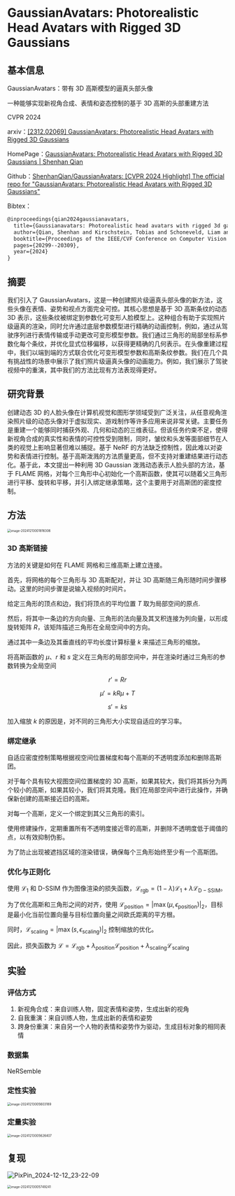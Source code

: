 # GaussianAvatars: Photorealistic Head Avatars with Rigged 3D Gaussians

## 基本信息

GaussianAvatars：带有 3D 高斯模型的逼真头部头像

一种能够实现新视角合成、表情和姿态控制的基于 3D 高斯的头部重建方法

CVPR 2024

arxiv：[[2312.02069] GaussianAvatars: Photorealistic Head Avatars with Rigged 3D Gaussians](https://arxiv.org/abs/2312.02069)

HomePage：[GaussianAvatars: Photorealistic Head Avatars with Rigged 3D Gaussians | Shenhan Qian](https://shenhanqian.github.io/gaussian-avatars)

Github：[ShenhanQian/GaussianAvatars: [CVPR 2024 Highlight] The official repo for "GaussianAvatars: Photorealistic Head Avatars with Rigged 3D Gaussians"](https://github.com/ShenhanQian/GaussianAvatars)

Bibtex：

```tex
@inproceedings{qian2024gaussianavatars,
  title={Gaussianavatars: Photorealistic head avatars with rigged 3d gaussians},
  author={Qian, Shenhan and Kirschstein, Tobias and Schoneveld, Liam and Davoli, Davide and Giebenhain, Simon and Nie{\ss}ner, Matthias},
  booktitle={Proceedings of the IEEE/CVF Conference on Computer Vision and Pattern Recognition},
  pages={20299--20309},
  year={2024}
}
```

## 摘要

我们引入了 GaussianAvatars，这是一种创建照片级逼真头部头像的新方法，这些头像在表情、姿势和视点方面完全可控。其核心思想是基于 3D 高斯条纹的动态 3D 表示，这些条纹被绑定到参数化可变形人脸模型上。这种组合有助于实现照片级逼真的渲染，同时允许通过底层参数模型进行精确的动画控制，例如，通过从驾驶序列进行表情传输或手动更改可变形模型参数。我们通过三角形的局部坐标系参数化每个条纹，并优化显式位移偏移，以获得更精确的几何表示。在头像重建过程中，我们以端到端的方式联合优化可变形模型参数和高斯条纹参数。我们在几个具有挑战性的场景中展示了我们照片级逼真头像的动画能力。例如，我们展示了驾驶视频中的重演，其中我们的方法比现有方法表现得更好。

## 研究背景

创建动态 3D 的人脸头像在计算机视觉和图形学领域受到广泛关注，从任意视角渲染照片级的动态头像对于虚拟现实、游戏制作等许多应用来说非常关键。主要任务是重建一个能够同时捕获外观、几何和动态的三维表征。但该任务约束不足，使得新视角合成的真实性和表情的可控性受到限制，同时，皱纹和头发等面部细节在人类的视觉上影响显著但难以捕捉。基于 NeRF 的方法缺乏控制性，因此难以对姿势和表情进行控制。基于高斯泼溅的方法质量更高，但不支持对重建结果进行动态化。基于此，本文提出一种利用 3D Gaussian 泼溅动态表示人脸头部的方法，基于 FLAME 网格，对每个三角形中心初始化一个高斯函数，使其可以随着父三角形进行平移、旋转和平移，并引入绑定继承策略，这个主要用于对高斯团的密度控制。

## 方法

<img src="http://public.file.lvshuhuai.cn/images\image-20241213001816306.png" alt="image-20241213001816306" style="zoom:50%;" />

### 3D 高斯链接

方法的关键是如何在 FLAME 网格和三维高斯上建立连接。

首先，将网格的每个三角形与 3D 高斯配对，并让 3D 高斯随三角形随时间步骤移动。这里的时间步骤是说输入视频的时间片。

给定三角形的顶点和边，我们将顶点的平均位置 $T$ 取为局部空间的原点.

然后，将其中一条边的方向向量、三角形的法向量及其叉积连接为列向量，以形成旋转矩阵 $R$，该矩阵描述三角形在全局空间中的方向。

通过其中一条边及其垂直线的平均长度计算标量 $k$ 来描述三角形的缩放。

将高斯函数的 $\mu$、$r$ 和 $s$ 定义在三角形的局部空间中，并在渲染时通过三角形的参数转换为全局空间

$$r'=Rr$$

$$\mu'=kR\mu+T$$

$$s'=ks$$

加入缩放 $k$ 的原因是，对不同的三角形大小实现自适应的学习率。

### 绑定继承

自适应密度控制策略根据视空间位置梯度和每个高斯的不透明度添加和删除高斯团。

对于每个具有较大视图空间位置梯度的 3D 高斯，如果其较大，我们将其拆分为两个较小的高斯，如果其较小，我们将其克隆。我们在局部空间中进行此操作，并确保新创建的高斯接近旧的高斯。

对每一个高斯，定义一个绑定到其父三角形的索引。

使用修建操作，定期重置所有不透明度接近零的高斯，并删除不透明度低于阈值的点，以有效抑制伪影。

为了防止出现被遮挡区域的渲染错误，确保每个三角形始终至少有一个高斯团。

### 优化与正则化

使用 $\mathcal L_1$ 和 D-SSIM 作为图像渲染的损失函数，$\mathcal L_{\mathrm{rgb}}=(1-\lambda)\mathcal L_1+\lambda\mathcal L_{\mathrm{D-SSIM}}$。

为了优化高斯和三角形之间的对齐，使用 $\mathcal L_{\mathrm{position}}=|\max{(\mu,\epsilon_{\mathrm{position}})}|_2$，目标是最小化当前位置向量与目标位置向量之间欧氏距离的平方根。

同时，$\mathcal L_{\mathrm{scaling}}=|\max{(s,\epsilon_{\mathrm{scaling}})}|_2$ 控制缩放的优化。

因此，损失函数为 $\mathcal L = \mathcal L_{\mathrm{rgb}} + \lambda_{\text{position}}\mathcal L_{\text{position}} + \lambda_{\text{scaling}}\mathcal L_{\text{scaling}}$

## 实验

### 评估方式

1. 新视角合成：来自训练人物，固定表情和姿势，生成出新的视角
2. 自我重演：来自训练人物，生成出新的表情和姿势
3. 跨身份重演：来自另一个人物的表情和姿势作为驱动，生成目标对象的相同表情

### 数据集

NeRSemble

### 定性实验

<img src="http://public.file.lvshuhuai.cn/images\image-20241213005603189.png" alt="image-20241213005603189" style="zoom:50%;" />

### 定量实验

<img src="http://public.file.lvshuhuai.cn/images\image-20241213005626407.png" alt="image-20241213005626407" style="zoom: 50%;" />

## 复现

![PixPin_2024-12-12_23-22-09](http://public.file.lvshuhuai.cn/images\PixPin_2024-12-12_23-22-09.gif)

<img src="http://public.file.lvshuhuai.cn/images\image-20241213005749241.png" alt="image-20241213005749241" style="zoom:50%;" />
